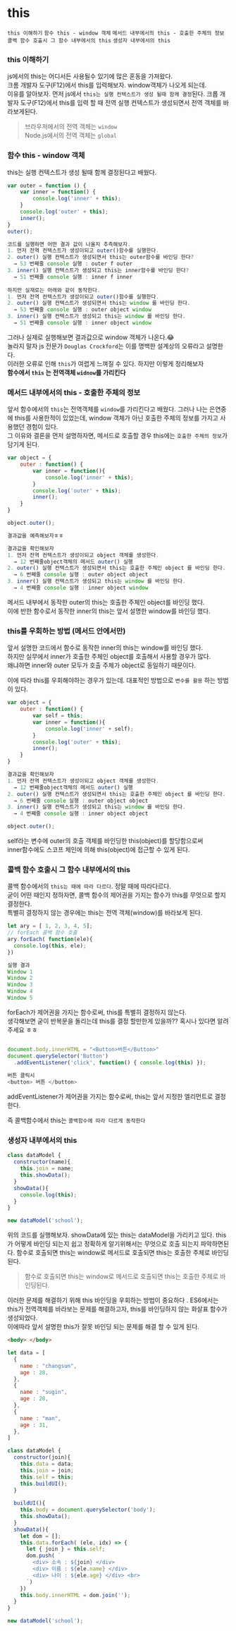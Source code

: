 # this
 `this 이해하기`
 `함수 this - window 객체`
 `메서드 내부에서의 this - 호출한 주체의 정보`
 `콜백 함수 호출시 그 함수 내부에서의 this`
 `생성자 내부에서의 this `

### this 이해하기
js에서의 this는 어디서든 사용될수 있기에 많은 혼동을 가져왔다.  
크롬 개발자 도구(F12)에서 this를 입력해보자. window객체가 나오게 되는데.  
이유를 알아보자. 먼저 js에서 `this는 실행 컨텍스트가 생성 될때 함께 결정`된다. 
크롭 개발자 도구(F12)에서 this를 입력 할 때 전역 실행 컨텍스트가 생성되면서 전역 객체를 바라보게된다.

> 브라우저에서의 전역 객체는 `window`  
Node.js에서의 전역 객체는 `global` 

### 함수 this - window 객체

this는 실행 컨텍스트가 생성 될때 함께 결정된다고 배웠다. 

```javascript
var outer = function () {
    var inner = function() {    
        console.log('inner' + this);
    }
    console.log('outer' + this);
    inner();
} 
outer();

코드를 실행하면 어떤 결과 값이 나올지 추측해보자.  
1. 먼저 전역 컨텍스트가 생성이되고 outer()함수를 실행한다.  
2. outer() 실행 컨텍스트가 생성되면서 this는 outer함수를 바인딩 한다?
  → 53 번째줄 console 실행 : outer f outer
3. inner() 실행 컨텍스트가 생성되고 this는 inner함수를 바인딩 한다? 
  → 51 번째줄 console 실행 : inner f inner
  
하지만 실재로는 아래와 같이 동작한다.
1. 먼저 전역 컨텍스트가 생성이되고 outer()함수를 실행한다.  
2. outer() 실행 컨텍스트가 생성되면서 this는 window 를 바인딩 한다.
  → 53 번째줄 console 실행 : outer object window
3. inner() 실행 컨텍스트가 생성되고 this는 window 를 바인딩 한다.  
  → 51 번째줄 console 실행 : inner object window
```

그러나 실제로 실행해보면 결과값으로 window 객체가 나온다.😂   
놀라지 말자 js 전문가 `Douglas Crockford`는 이를 명백한 설계상의 오류라고 설명한다.  
이러한 오류로 인해 `this`가 여렵게 느껴질 수 있다. 하지만 이렇게 정리해보자  
**함수에서 `this` 는 전역객체 `widnow`를 가리킨다**

### 메서드 내부에서의 this - 호출한 주체의 정보

앞서 함수에서의 `this`는 전역객체를 `window`를 가리킨다고 배웠다. 
그러나 나는 은연중에 this를 사용한적이 있었는데, window 객체가 아닌 호출한 주체의 정보를 가지고 사용했던 경험이 있다.  
그 이유와 결론을 먼저 설명하자면, 메서드로 호출할 경우 this에는 `호출한 주체의 정보`가 담기게 된다.  

```javascript 
var object = {
    outer : function() {
        var inner = function(){
            console.log('inner' + this);
        }
        console.log('outer' + this);
        inner();
    }
}

object.outer();

결과값을 예측해보자ㅎㅎ

결과값을 확인해보자 
1. 먼저 전역 컨텍스트가 생성이되고 object 객체를 생성한다. 
  → 12 번째줄object객체의 메서드 outer() 실행 
2. outer() 실행 컨텍스트가 생성되면서 this는 호출한 주체인 object 를 바인딩 한다.
  → 6 번째줄 console 실행 : outer object object
3. inner() 실행 컨텍스트가 생성되고 this는 window 를 바인딩 한다.  
  → 4 번째줄 console 실행 : inner object window
```

메서드 내부에서 동작한 outer의 this는 호출한 주체인 object를 바인딩 했다.  
이에 반한 함수로서 동작한 inner의 this는 앞서 설명한 window를 바인딩 했다.  

### this를 우회하는 방법 (메서드 안에서만)

앞서 설명한 코드에서 함수로 동작한 inner의 this는 window를 바인딩 했다.   
하지만 실무에서 inner가 호출한 주체인 object를 호출해서 사용할 경우가 많다.  
왜냐하면 inner와 outer 모두가 호출 주체가 object로 동일하기 때문이다.  

이에 따라 this를 우회해야하는 경우가 있는데. 대표적인 방법으로 `변수를 활용` 하는 방법이 있다.  

```javascript 
var object = {
    outer : function() {
        var self = this;
        var inner = function(){
            console.log('inner' + self);
        }
        console.log('outer' + this);
        inner();
    }
}

결과값을 확인해보자 
1. 먼저 전역 컨텍스트가 생성이되고 object 객체를 생성한다. 
  → 12 번째줄object객체의 메서드 outer() 실행 
2. outer() 실행 컨텍스트가 생성되면서 this는 호출한 주체인 object 를 바인딩 한다.
  → 6 번째줄 console 실행 : outer object object
3. inner() 실행 컨텍스트가 생성되고 this는 window 를 바인딩 한다.  
  → 4 번째줄 console 실행 : inner object object

object.outer();
```

self라는 변수에 outer의 호출 객체를 바인딩한 this(object)를 할당함으로써   
inner함수에도 스코프 체인에 의해 this(object)에 접근할 수 있게 된다. 

### 콜백 함수 호출시 그 함수 내부에서의 this

콜백 함수에서의 `this는 때에 따라 다르다`. 정말 때에 따라다르다.  
굳이 어떤 때인지 정하자면, 콜백 함수의 제어권을 가지는 함수가 this를 무엇으로 할지 결정한다.  
특별히 결정하지 않는 경우에는 this는 전역 객체(window)를 바라보게 된다.  

```javascript
let ary = [ 1, 2, 3, 4, 5];
// forEach 콜백 함수 호출 
ary.forEach( function(ele){
  console.log(this, ele);
})

실행 결과 
Window 1
Window 2
Window 3  
Window 4
Window 5
```

forEach가 제어권을 가지는 함수로써, this를 특별히 결정하지 않는다.  
생각해보면 굳이 반복문을 돌리는데 this를 결정 할만한게 있을까?? 
혹시나 있다면 알려주세요 ㅎㅎ 

```javascript

document.body.innerHTML = "<Button>버튼</Button>"
document.querySelector('Button')
  .addEventListener('click', function() { console.log(this) });
  
버튼 클릭시 
<button> 버튼 </button>
```
addEventListener가 제어권을 가지는 함수로써, this는 앞서 지정한 엘리먼트로 결정한다.

즉 콜백함수에서 this는 `콜백함수에 따라 다르게 동작한다` 

### 생성자 내부에서의 this 

```javascript 
class dataModel {
  constructor(name){
    this.join = name;
    this.showData();
  }
  showData(){
    console.log(this);
  }
}

new dataModel('school');
```
위의 코드를 실행해보자. showData에 있는 this는 dataModel을 가리키고 있다. 
this가 어떻게 바인딩 되는지 쉽고 정확하게 알기위해서는 무엇으로 호출 되는지 파악하면된다.
함수로 호출되면 this는 window로 메서드로 호출되면 this는 호출한 주체로 바인딩된다.

> 함수로 호출되면 this는 window로 메서드로 호출되면 this는 호출한 주체로 바인딩된다.

이러한 문제를 해결하기 위해 this 바인딩을 우회하는 방법이 중요하다 .
ES6에서는 this가 전역객체를 바라보는 문제를 해결하고자, this를 바인딩하지 않는 화살표 함수가 생성되었다.  
이에따라 앞서 설명한 this가 잘못 바인딩 되는 문제를 해결 할 수 있게 된다.  

```html
<body> </body>
```

```javascript
let data = [
  {
    name : "changsun",
    age : 28,
  },
  {
    name : "sugin",
    age : 28,
  },
  {
    name : "man",
    age : 31,
  },
]

class dataModel {
  constructor(join){
    this.data = data;
    this.join = join;
    this.self = this;
    this.buildUI(); 
  }
  
  buildUI(){
    this.body = document.querySelector('body');
    this.showData();
  }
  showData(){
    let dom = []; 
    this.data.forEach( (ele, idx) => {
      let { join } = this.self;
      dom.push( `
        <div> 소속 : ${join} </div>
        <div> 이름 : ${ele.name} </div>
        <div> 나이 : ${ele.age} </div> <br>
      `)
    })
    this.body.innerHTML = dom.join('');
  }
}

new dataModel('school');
```

